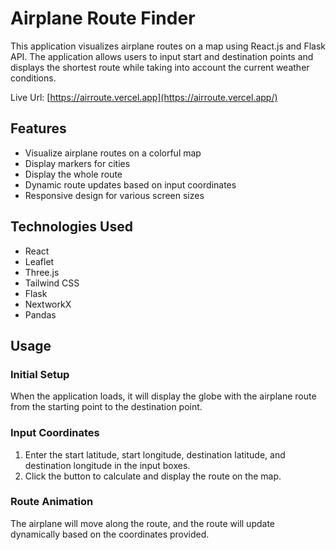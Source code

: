 # Airplane Route Finder

This application visualizes airplane routes on a map using React.js and Flask API. The application allows users to input start and destination points and displays the shortest route while taking into account the current weather conditions.

Live Url: [https://airroute.vercel.app](https://airroute.vercel.app/)

## Features

- Visualize airplane routes on a colorful map
- Display markers for cities
- Display the whole route
- Dynamic route updates based on input coordinates
- Responsive design for various screen sizes

## Technologies Used

- React
- Leaflet
- Three.js
- Tailwind CSS
- Flask
- NextworkX
- Pandas

## Usage

### Initial Setup

When the application loads, it will display the globe with the airplane route from the starting point to the destination point.

### Input Coordinates

1. Enter the start latitude, start longitude, destination latitude, and destination longitude in the input boxes.
2. Click the button to calculate and display the route on the map.

### Route Animation

The airplane will move along the route, and the route will update dynamically based on the coordinates provided.


